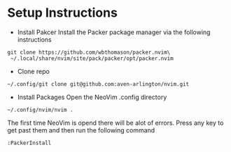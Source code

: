 # Setup Instructions

- Install Pakcer
Install the Packer package manager via the following instructions
```
git clone https://github.com/wbthomason/packer.nvim\
 ~/.local/share/nvim/site/pack/packer/opt/packer.nvim
```

- Clone repo
```
~/.config/git clone git@github.com:aven-arlington/nvim.git
```

- Install Packages
Open the NeoVim .config directory
```
~/.config/nvim/nvim .
```
The first time NeoVim is opend there will be alot of errors. Press any key to get past them and then run the following command
```
:PackerInstall
```
